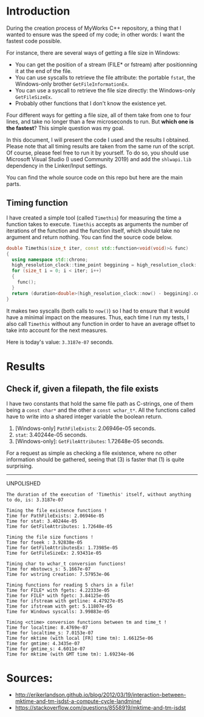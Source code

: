 # Introduction
During the creation process of MyWorks C++ repository, a thing that I wanted to ensure was the speed of my code; in other words: I want the fastest code possible. 

For instance, there are several ways of getting a file size in Windows: 
* You can get the position of a stream (FILE* or fstream) after positionning it at the end of the file.
* You can use syscalls to retrieve the file attribute: the portable `fstat`, the Windows-only brother `GetFileInformationEx`.
* You can use a syscall to retrieve the file size directly: the Windows-only `GetFileSizeEx`.
* Probably other functions that I don't know the existence yet.

Four different ways for getting a file size, all of them take from one to four lines, and take no longer than a few microseconds to run. But **which one is the fastest**? This simple question was my goal.

In this document, I will present the code I used and the results I obtained. Please note that all timing results are taken from the same run of the script. Of course, please feel free to run it by yourself. To do so, you should use Microsoft Visual Studio (I used Community 2019) and add the `shlwapi.lib` dependency in the Linker/Input settings.

You can find the whole source code on this repo but here are the main parts.

## Timing function
I have created a simple tool (called `Timethis`) for measuring the time a function takes to execute. `Timethis` accepts as arguments the number of iterations of the function and the function itself, which should take no argument and return nothing. You can find the source code below.
```c++
double Timethis(size_t iter, const std::function<void(void)>& func)
{
  using namespace std::chrono;
  high_resolution_clock::time_point beggining = high_resolution_clock::now();
  for (size_t i = 0; i < iter; i++)
  {
    func();
  }
  return (duration<double>(high_resolution_clock::now() - beggining).count()) / double(iter);
}
```
It makes two syscalls (both calls to `now()`) so I had to ensure that it would have a minimal impact on the measures. Thus, each time I run my tests, I also call `Timethis` without any function in order to have an average offset to take into account for the next measures.

Here is today's value: `3.3187e-07` seconds.

# Results
## Check if, given a filepath, the file exists
I have two constants that hold the same file path as C-strings, one of them being a `const char*` and the other a `const wchar_t*`. All the functions called have to write into a shared integer variable the boolean return. 

1. [Windows-only] `PathFileExists`: 2.06946e-05 seconds.
2. `stat`: 3.40244e-05 seconds.
3. [Windows-only]: `GetFileAttributes`: 1.72648e-05 seconds.

For a request as simple as checking a file existence, where no other information should be gathered, seeing that (3) is faster that (1) is quite surprising. 

---
UNPOLISHED
```
The duration of the execution of 'Timethis' itself, without anything to do, is: 3.3187e-07

Timing the file existence functions !
Time for PathFileExists: 2.06946e-05
Time for stat: 3.40244e-05
Time for GetFileAttributes: 1.72648e-05

Timing the file size functions !
Time for fseek : 3.92838e-05
Time for GetFileAttributesEx: 1.73985e-05
Time for GetFileSizeEx: 2.93431e-05

Timing char to wchar_t conversion functions!
Time for mbstowcs_s: 5.1667e-07
Time for wstring creation: 7.57953e-06

Timing functions for reading 5 chars in a file!
Time for FILE* with fgets: 4.22333e-05
Time for FILE* with fgetc: 3.84125e-05
Time for ifstream with getline: 4.47927e-05
Time for ifstream with get: 5.11807e-05
Time for Windows syscalls: 3.99883e-05

Timing <ctime> conversion functions between tm and time_t !
Time for localtime: 8.4769e-07
Time for localtime_s: 7.0153e-07
Time for mktime (with local [FR] time tm): 1.66125e-06
Time for gmtime: 4.3435e-07
Time for gmtime_s: 4.6011e-07
Time for mktime (with GMT time tm): 1.69234e-06
```


# Sources:
* http://erikerlandson.github.io/blog/2012/03/19/interaction-between-mktime-and-tm-isdst-a-compute-cycle-landmine/
* https://stackoverflow.com/questions/8558919/mktime-and-tm-isdst
